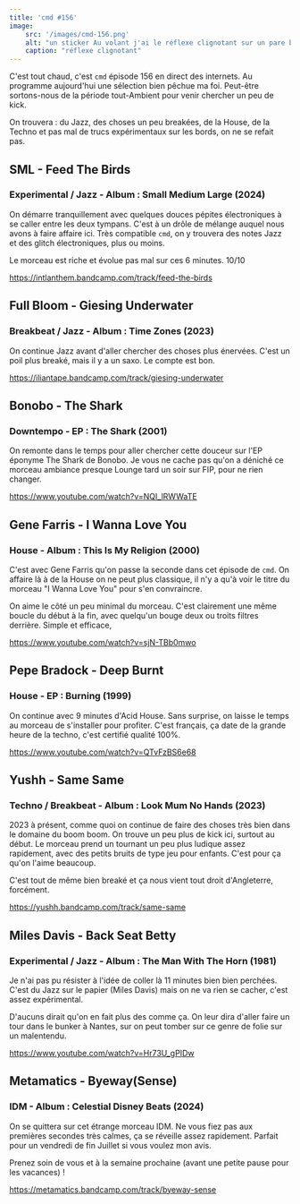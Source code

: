 ```yaml
---
title: 'cmd #156'
image:  
    src: '/images/cmd-156.png'
    alt: "un sticker Au volant j'ai le réflexe clignotant sur un pare brise de voiture" 
    caption: "réflexe clignotant"
---
```



C'est tout chaud, c'est `cmd` épisode 156 en direct des internets.  Au programme aujourd'hui une sélection bien pêchue ma foi. Peut-être sortons-nous de la période tout-Ambient pour venir chercher un peu de kick. 

On trouvera : du Jazz, des choses un peu breakées, de la House, de la Techno et pas mal de trucs expérimentaux sur les bords, on ne se refait pas.

## SML - Feed The Birds 

### Experimental / Jazz - Album : Small Medium Large (2024)

On démarre tranquillement avec quelques douces pépites électroniques à se caller entre les deux tympans. C'est à un drôle de mélange auquel nous avons à faire affaire ici. Très compatible `cmd`, on y trouvera des notes Jazz et des glitch électroniques, plus ou moins.

Le morceau est riche et évolue pas mal sur ces 6 minutes. 10/10

https://intlanthem.bandcamp.com/track/feed-the-birds

## Full Bloom - Giesing Underwater 

### Breakbeat / Jazz - Album : Time Zones (2023)

On continue Jazz avant d'aller chercher des choses plus énervées. C'est un poil plus breaké, mais il y a un saxo. Le compte est bon.

https://iliantape.bandcamp.com/track/giesing-underwater

## Bonobo - The Shark 

### Downtempo - EP : The Shark (2001)

On remonte dans le temps pour aller chercher cette douceur sur l'EP éponyme The Shark de Bonobo. Je vous ne cache pas qu'on a déniché ce morceau ambiance presque Lounge tard un soir sur FIP, pour ne rien changer.

https://www.youtube.com/watch?v=NQI_lRWWaTE

## Gene Farris - I Wanna Love You 

### House - Album : This Is My Religion (2000)

C'est avec Gene Farris qu'on passe la seconde dans cet épisode de `cmd`. On affaire là à de la House on ne peut plus classique, il n'y a qu'à voir le titre du morceau "I Wanna Love You" pour s'en convraincre.

On aime le côté un peu minimal du morceau. C'est clairement une même boucle du début à la fin, avec quelqu'un bouge deux ou troits filtres derrière. Simple et efficace,

https://www.youtube.com/watch?v=sjN-TBb0mwo

## Pepe Bradock - Deep Burnt 

### House - EP : Burning (1999)

On continue avec 9 minutes d'Acid House. Sans surprise, on laisse le temps au morceau de s'installer pour profiter. C'est français, ça date de la grande heure de la techno, c'est certifié qualité 100%.

https://www.youtube.com/watch?v=QTvFzBS6e68

## Yushh - Same Same 

### Techno / Breakbeat - Album : Look Mum No Hands (2023)

2023 à présent, comme quoi on continue de faire des choses très bien dans le domaine du boom boom. On trouve un peu plus de kick ici, surtout au début. Le morceau prend un tournant un peu plus ludique assez rapidement, avec des petits bruits de type jeu pour enfants. C'est pour ça qu'on l'aime beaucoup. 

C'est tout de même bien breaké et ça nous vient tout droit d'Angleterre, forcément.

https://yushh.bandcamp.com/track/same-same

## Miles Davis - Back Seat Betty 

### Experimental / Jazz - Album : The Man With The Horn (1981)

Je n'ai pas pu résister à l'idée de coller là 11 minutes bien bien perchées. C'est du Jazz sur le papier (Miles Davis) mais on ne va rien se cacher, c'est assez expérimental. 

D'aucuns dirait qu'on en fait plus des comme ça. On leur dira d'aller faire un tour dans le bunker à Nantes, sur on peut tomber sur ce genre de folie sur un malentendu.

https://www.youtube.com/watch?v=Hr73U_gPIDw

## Metamatics - Byeway(Sense) 

### IDM - Album : Celestial Disney Beats (2024)

On se quittera sur cet étrange morceau IDM. Ne vous fiez pas aux premières secondes très calmes, ça se réveille assez rapidement. Parfait pour un vendredi de fin Juillet si vous voulez mon avis.

Prenez soin de vous et à la semaine prochaine (avant une petite pause pour les vacances) !

https://metamatics.bandcamp.com/track/byeway-sense

